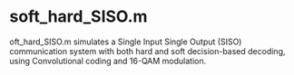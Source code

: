 # soft_hard_SISO.m
oft_hard_SISO.m simulates a Single Input Single Output (SISO) communication system with both hard and soft decision-based decoding, using Convolutional coding and 16-QAM modulation.
